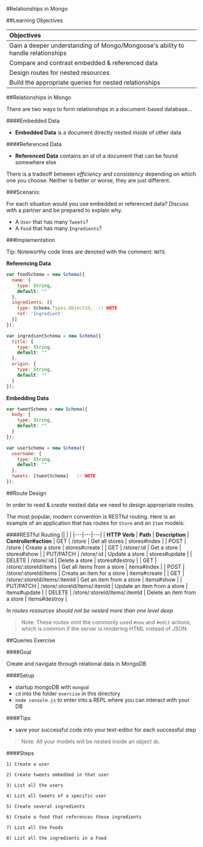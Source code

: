 #Relationships in Mongo


##Learning Objectives

| Objectives |
| :---- |
| Gain a deeper understanding of Mongo/Mongoose's ability to handle relationships |
| Compare and contrast embedded & referenced data |
| Design routes for nested resources |
| Build the appropriate queries for nested relationships |

##Relationships in Mongo

There are two ways to form relationships in a document-based database...

####Embedded Data

* **Embedded Data** is a document directly nested *inside* of other data

####Referenced Data

* **Referenced Data** contains an *id* of a document that can be found somewhere else

There is a tradeoff between *efficiency* and *consistency* depending on which one you choose. Neither is better or worse, they are just different.

###Scenario: 

For each situation would you use embedded or referenced data? Discuss with a partner and be prepared to explain why.

* A `User` that has many `Tweets`?
* A `Food` that has many `Ingredients`?


###Implementation

Tip: Noteworthy code lines are denoted with the comment: `NOTE`.

**Referencing Data**

```javascript
var foodSchema = new Schema({
  name: {
    type: String,
    default: ""
  },
  ingredients: [{
    type: Schema.Types.ObjectId,  // NOTE
    ref: 'Ingredient'
  }]
});

var ingredientSchema = new Schema({
  title: {
    type: String,
    default: ""
  },
  origin: {
    type: String,
    default: ""
  }
});
```

**Embedding Data**

```javascript
var tweetSchema = new Schema({
  body: {
    type: String,
    default: ""
  }
});

var userSchema = new Schema({
  username: {
    type: String,
    default: ""
  },
  tweets: [tweetSchema]	  // NOTE
});
```

##Route Design

In order to *read* & *create* nested data we need to design appropriate routes.

The most popular, modern convention is RESTful routing. Here is an example of an application that has routes for `Store` and an `Item` models:

####RESTful Routing
|| | |
|---|---|---|
| **HTTP Verb** | **Path** | **Description** | **Controller#action**
| GET | /store | Get all stores | stores#index |
| POST | /store | Create a store | stores#create |
| GET | /store/:id | Get a store | stores#show |
| PUT/PATCH | /store/:id | Update a store | stores#update |
| DELETE | /store/:id | Delete a store | stores#destroy |
| GET | /store/:storeId/items | Get all items from a store | items#index |
| POST | /store/:storeId/items | Create an item for a store | items#create |
| GET | /store/:storeId/items/:itemId | Get an item from a store | items#show |
| PUT/PATCH | /store/:storeId/items/:itemId | Update an item from a store | items#update |
| DELETE | /store/:storeId/items/:itemId | Delete an item from a store | items#destroy |

*In routes resources should not be nested more than one level deep*
>Note: These routes omit the commonly used `#new` and `#edit` actions, which is common if the server is rendering HTML instead of JSON.

##Queries Exercise

####Goal

Create and navigate through relational data in MongoDB

####Setup
* startup mongoDB with `mongod`
* `cd` into the folder `exercise` in this directory
* `node console.js` to enter into a REPL where you can interact with your DB

####Tips
* save your successful code into your text-editor for each successful step

>Note: All your models will be nested inside an object `db`.

####Steps

	1) Create a user
	
	2) Create tweets embedded in that user
	
	3) List all the users
	
	4) List all tweets of a specific user
	
	5) Create several ingredients
	
	6) Create a food that references those ingredients
	
	7) List all the Foods
	
	8) List all the ingredients in a Food


